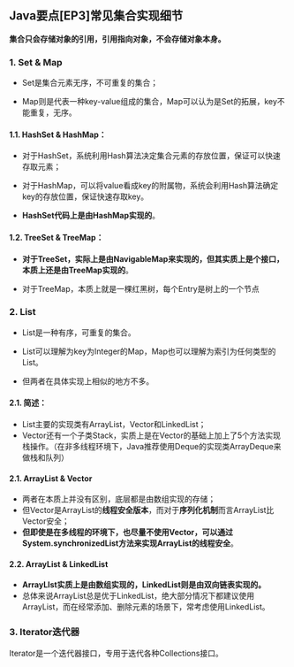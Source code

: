 ## Java要点[EP3]常见集合实现细节

**集合只会存储对象的引用，引用指向对象，不会存储对象本身。**



### 1. Set & Map

- Set是集合元素无序，不可重复的集合；

- Map则是代表一种key-value组成的集合，Map可以认为是Set的拓展，key不能重复，无序。

#### 1.1. HashSet & HashMap：

- 对于HashSet，系统利用Hash算法决定集合元素的存放位置，保证可以快速存取元素；

- 对于HashMap，可以将value看成key的附属物，系统会利用Hash算法确定key的存放位置，保证快速存取key。

- **HashSet代码上是由HashMap实现的**。

#### 1.2. TreeSet & TreeMap：

- **对于TreeSet，实际上是由NavigableMap来实现的，但其实质上是个接口，本质上还是由TreeMap实现的**。

- 对于TreeMap，本质上就是一棵红黑树，每个Entry是树上的一个节点



### 2. List

- List是一种有序，可重复的集合。

- List可以理解为key为Integer的Map，Map也可以理解为索引为任何类型的List。

- 但两者在具体实现上相似的地方不多。

#### 2.1. 简述：

- List主要的实现类有ArrayList，Vector和LinkedList；
- Vector还有一个子类Stack，实质上是在Vector的基础上加上了5个方法实现栈操作。（在非多线程环境下，Java推荐使用Deque的实现类ArrayDeque来做栈和队列）

#### 2.1. ArrayList & Vector

- 两者在本质上并没有区别，底层都是由数组实现的存储；
- 但Vector是ArrayList的**线程安全版本**，而对于**序列化机制**而言ArrayList比Vector安全；
- **但即使是在多线程的环境下，也尽量不使用Vector，可以通过System.synchronizedList方法来实现ArrayList的线程安全**。

#### 2.2. ArrayList & LinkedList

- **ArrayLIst实质上是由数组实现的，LinkedList则是由双向链表实现的。**
- 总体来说ArrayList总是优于LinkedList，绝大部分情况下都建议使用ArrayList，而在经常添加、删除元素的场景下，常考虑使用LinkedList。



### 3. Iterator迭代器

Iterator是一个迭代器接口，专用于迭代各种Collections接口。